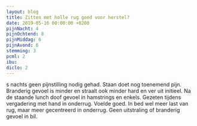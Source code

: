 ```yaml
---
layout: blog
title: Zitten met holle rug goed voor herstel?
date: 2019-05-16 00:00:00 +0200
pijnNacht: 4
pijnOchtend: 8
pijnMiddag: 6
pijnAvond: 6
stemming: 3
pcml: 2
ibu: 
diclo: 2
---
```


s nachts geen pijnstilling nodig gehad. Staan doet nog toenemend pijn. Branderig gevoel is minder en straalt ook minder hard en ver uit initieel. Na de staande lunch doof gevoel in hamstrings en enkels. Gezeten tijdens vergadering met hand in onderrug. Voelde goed. In bed wel meer last van rug, maar meer gecentreerd in onderrug. Geen uitstraling of branderig gevoel in bil.

